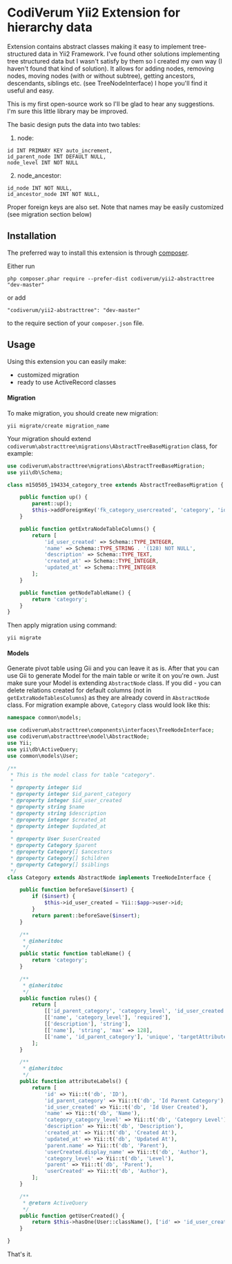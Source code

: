 CodiVerum Yii2 Extension for hierarchy data
========================================
Extension contains abstract classes making it easy to implement tree-structured data in Yii2 Framework.
I've found other solutions implementing tree structured data but I wasn't satisfy by them so 
I created my own way (I haven't found that kind of solution).
It allows for adding nodes, removing nodes, moving nodes (with or without subtree), 
getting ancestors, descendants, siblings etc. (see TreeNodeInterface)
I hope you'll find it useful and easy.

This is my first open-source work so I'll be glad to hear any suggestions.
I'm sure this little library may be improved.

The basic design puts the data into two tables:

1. node:
```
id INT PRIMARY KEY auto_increment,
id_parent_node INT DEFAULT NULL,
node_level INT NOT NULL
```

2. node_ancestor:
```
id_node INT NOT NULL,
id_ancestor_node INT NOT NULL,
```

Proper foreign keys are also set.
Note that names may be easily customized (see migration section below)

Installation
------------

The preferred way to install this extension is through [composer](http://getcomposer.org/download/).

Either run

```
php composer.phar require --prefer-dist codiverum/yii2-abstracttree "dev-master"
```

or add

```
"codiverum/yii2-abstracttree": "dev-master"
```

to the require section of your `composer.json` file.


Usage
-----

Using this extension you can easily make:
  - customized migration 
  - ready to use ActiveRecord classes 

#### Migration ####
To make migration, you should create new migration:

```
yii migrate/create migration_name
```

Your migration should extend `codiverum\abstracttree\migrations\AbstractTreeBaseMigration` class, for example:

~~~php
use codiverum\abstracttree\migrations\AbstractTreeBaseMigration;
use yii\db\Schema;

class m150505_194334_category_tree extends AbstractTreeBaseMigration {

    public function up() {
        parent::up();
        $this->addForeignKey('fk_category_usercreated', 'category', 'id_user_created', '{{%user}}', 'id', 'SET NULL', 'CASCADE');
    }

    public function getExtraNodeTableColumns() {
        return [
            'id_user_created' => Schema::TYPE_INTEGER,
            'name' => Schema::TYPE_STRING . '(128) NOT NULL',
            'description' => Schema::TYPE_TEXT,
            'created_at' => Schema::TYPE_INTEGER,
            'updated_at' => Schema::TYPE_INTEGER
        ];
    }

    public function getNodeTableName() {
        return 'category';
    }
}
~~~

Then apply migration using command:
```
yii migrate
```

#### Models ####

Generate pivot table using Gii and you can leave it as is.
After that you can use Gii to generate Model for the main table or write it on you're own. Just make sure
your Model is extending `AbstractNode` class.
If you did - you can delete relations created for default columns (not in `getExtraNodeTablesColumns`)
as they are already coverd in `AbstractNode` class.
For migration example above, `Category` class would look like this:

~~~php
namespace common\models;

use codiverum\abstracttree\components\interfaces\TreeNodeInterface;
use codiverum\abstracttree\model\AbstractNode;
use Yii;
use yii\db\ActiveQuery;
use common\models\User;

/**
 * This is the model class for table "category".
 *
 * @property integer $id
 * @property integer $id_parent_category
 * @property integer $id_user_created
 * @property string $name
 * @property string $description
 * @property integer $created_at
 * @property integer $updated_at
 *
 * @property User $userCreated
 * @property Category $parent
 * @property Category[] $ancestors
 * @property Category[] $children
 * @property Category[] $siblings
 */
class Category extends AbstractNode implements TreeNodeInterface {

    public function beforeSave($insert) {
        if ($insert) {
            $this->id_user_created = Yii::$app->user->id;
        }
        return parent::beforeSave($insert);
    }

    /**
     * @inheritdoc
     */
    public static function tableName() {
        return 'category';
    }

    /**
     * @inheritdoc
     */
    public function rules() {
        return [
            [['id_parent_category', 'category_level', 'id_user_created', 'created_at', 'updated_at'], 'integer'],
            [['name', 'category_level'], 'required'],
            [['description'], 'string'],
            [['name'], 'string', 'max' => 128],
            [['name', 'id_parent_category'], 'unique', 'targetAttribute' => ['name', 'id_parent_category'], 'message' => 'The combination of Id Parent Category and Name has already been taken.']
        ];
    }

    /**
     * @inheritdoc
     */
    public function attributeLabels() {
        return [
            'id' => Yii::t('db', 'ID'),
            'id_parent_category' => Yii::t('db', 'Id Parent Category'),
            'id_user_created' => Yii::t('db', 'Id User Created'),
            'name' => Yii::t('db', 'Name'),
            'category_category_level' => Yii::t('db', 'Category Level'),
            'description' => Yii::t('db', 'Description'),
            'created_at' => Yii::t('db', 'Created At'),
            'updated_at' => Yii::t('db', 'Updated At'),
            'parent.name' => Yii::t('db', 'Parent'),
            'userCreated.display_name' => Yii::t('db', 'Author'),
            'category_level' => Yii::t('db', 'Level'),
            'parent' => Yii::t('db', 'Parent'),
            'userCreated' => Yii::t('db', 'Author'),
        ];
    }

    /**
     * @return ActiveQuery
     */
    public function getUserCreated() {
        return $this->hasOne(User::className(), ['id' => 'id_user_created']);
    }

}
~~~


That's it.
